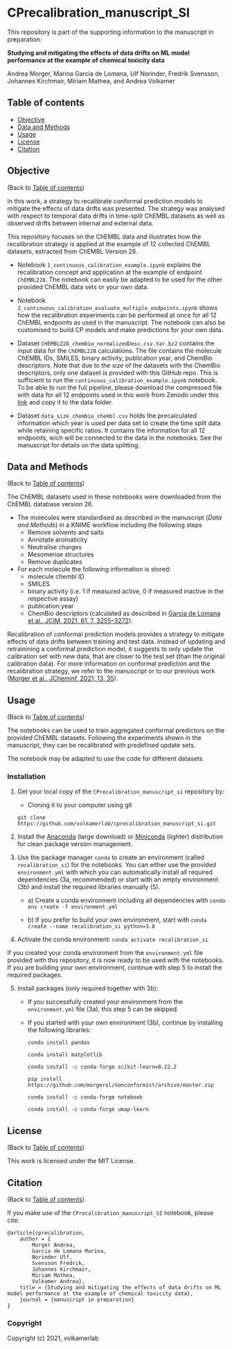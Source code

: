 # CPrecalibration_manuscript_SI

This repository is part of the supporting information to the manuscript in preparation:

**Studying and mitigating the effects of data drifts on ML model performance at the example of chemical toxicity data**

Andrea Morger, Marina Garcia de Lomana, Ulf Norinder, Fredrik Svensson, Johannes Kirchmair, Miriam Mathea, and Andrea Volkamer

## Table of contents

* [Objective](#objective)
* [Data and Methods](#data-and-methods)
* [Usage](#usage)
* [License](#license)
* [Citation](#citation)

## Objective
(Back to [Table of contents](#table-of-contents))

In this work, a strategy to recalibrate conformal prediction models to mitigate the effects of data drifts was presented. 
The strategy was analysed with respect to temporal data drifts in time-split ChEMBL datasets as well as observed drifts between internal and external data. 

This repository focuses on the ChEMBL data and illustrates how the recalibration strategy is applied at the example of 12 collected ChEMBL datasets, extracted from ChEMBL Version 26.

* Notebook `1_continuous_calibration_example.ipynb` explains the recalibration concept and application at the example of endpoint `ChEMBL228`. The notebook can easily be adapted to be used for the other provided ChEMBL data sets or your own data.
* Notebook `2_continuous_calibration_evaluate_multiple_endpoints.ipynb` shows how the recalibration experiments can be performed at once for all 12 ChEMBL endpoints as used in the manuscript. The notebook can also be customised to build CP models and make predictions for your own data.

* Dataset `CHEMBL228_chembio_normalizedDesc.csv.tar.bz2` contains the input data for the `ChEMBL228` calculations. The file contains the molecule ChEMBL IDs, SMILES, binary activity, publication year, and ChemBio descriptors. 
Note that due to the size of the datasets with the ChemBio descriptors, only one dataset is provided with this GitHub repo. This is sufficient to run the `continuous_calibration_example.ipynb` notebook. To be able to run the full pipeline, please download the compressed file with data for all 12 endpoints used in this work from Zenodo under this [link](https://zenodo.org/record/5167636) and copy it to the data folder.
* Dataset `data_size_chembio_chembl.csv` holds the precalculated information which year is used per data set to create the time split data while retaining specific ratios. It contains the information for all 12 endpoints, wich will be connected to the data in the notebooks. See the manuscript for details on the data splitting.

## Data and Methods
(Back to [Table of contents](#table-of-contents))

The ChEMBL datasets used in these notebooks were downloaded from the ChEMBL database version 26.

* The molecules were standardised as described in the manuscript (*Data and Methods*) in a KNIME workflow including the following steps
    * Remove solvents and salts
    * Annotate aromaticity
    * Neutralise charges
    * Mesomerise structures 
    * Remove duplicates
* For each molecule the following information is stored:
    * molecule chembl ID
    * SMILES
    * binary activity (i.e. 1 if measured active, 0 if measured inactive in the respective assay)
    * publication year
    * ChemBio descriptors (calculated as described in [Garcia de Lomana et al., JCIM, 2021, 61, 7, 3255–3272](https://pubs.acs.org/doi/10.1021/acs.jcim.1c00451)).

Recalibration of conformal prediction models provides a strategy to mitigate effects of data drifts between training and test data. Instead of updating and retrainining a conformal prediction model, it suggests to only update the calibration set with new data, that are closer to the test set (than the original calibration data). For more information on conformal prediction and the recalibration strategy, we refer to the manuscript or to our previous work ([Morger et al., JCheminf, 2021, 13, 35](https://link.springer.com/article/10.1186/s13321-021-00511-5)).

## Usage
(Back to [Table of contents](#table-of-contents))

The notebooks can be used to train aggregated conformal predictors on the provided ChEMBL datasets. Following the experiments shown in the manuscript, they can be recalibrated with predefined update sets.
 
The notebook may be adapted to use the code for different datasets. 

### Installation

1. Get your local copy of the `CPrecalibration_manuscript_si` repository by:
    * Cloning it to your computer using git

    ```
    git clone https://github.com/volkamerlab/cprecalibration_manuscript_si.git
    ``` 

2. Install the [Anaconda](
https://docs.anaconda.com/anaconda/install/) (large download) or [Miniconda](https://docs.conda.io/en/latest/miniconda.html) (lighter) distribution for clean package version management.

3. Use the package manager `conda` to create an environment (called `recalibration_si`) for the notebooks. You can either use the provided `environment.yml` with which you can automatically install all required dependencies (3a, recommended) 
or start with an empty environment (3b) and install the required libraries manually (5).

    * a) Create a conda environment including all dependencies with 
`conda env create -f environment.yml`

    * b) If you prefer to build your own environment, start with 
`conda create --name recalibration_si python=3.8`
   

4. Activate the conda environment: `conda activate recalibration_si`

If you created your conda environment from the `environment.yml` file provided with this repository, it is now ready to be used with the notebooks. If you are building your own environment, continue with step 5 to install the required packages.

5. Install packages (only required together with 3b): 
    * If you successfully created your environment from the `environment.yml` file (3a), this step 5 can be skipped. 
    * If you started with your own environment (3b), continue by installing the following libraries: 
   
    
        `conda install pandas`
    
        `conda install matplotlib`
    
        `conda install -c conda-forge scikit-learn=0.22.2`
    
        `pip install https://github.com/morgeral/nonconformist/archive/master.zip`
        
        `conda install -c conda-forge notebook`
        
        `conda install -c conda-forge umap-learn`
        

## License
(Back to [Table of contents](#table-of-contents))

This work is licensed under the MIT License.

## Citation
(Back to [Table of contents](#table-of-contents))

If you make use of the `CPrecalibration_manuscript_SI` notebook, please cite:

```
@article{cprecalibration,
    author = {
        Morger Andrea, 
        Garcia de Lomana Marina,
        Norinder Ulf,
        Svensson Fredrik, 
        Johannes Kirchmair,
        Miriam Mathea,
        Volkamer Andrea},
    title = {Studying and mitigating the effects of data drifts on ML model performance at the example of chemical toxicity data},
    journal = {manuscript in preparation}
}
```


### Copyright

Copyright (c) 2021, volkamerlab

